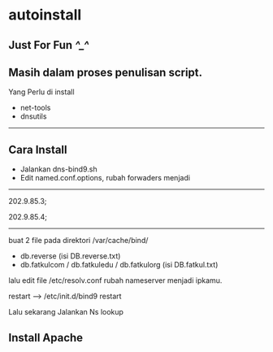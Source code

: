 # autoinstall
Just For Fun *^_^*
---
Masih dalam proses penulisan script.
---
Yang Perlu di install
- net-tools
- dnsutils

---
## Cara Install
- Jalankan dns-bind9.sh
- Edit named.conf.options, rubah forwaders menjadi

---

202.9.85.3;

202.9.85.4;

---

buat 2 file pada direktori /var/cache/bind/

- db.reverse (isi DB.reverse.txt)
- db.fatkulcom / db.fatkuledu / db.fatkulorg (isi DB.fatkul.txt)

lalu edit file /etc/resolv.conf
rubah nameserver menjadi ipkamu.

restart --> /etc/init.d/bind9 restart 

Lalu sekarang Jalankan
Ns lookup



## Install Apache
